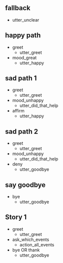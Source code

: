 ## fallback
 - utter_unclear

## happy path
* greet
  - utter_greet
* mood_great
  - utter_happy

## sad path 1
* greet
  - utter_greet
* mood_unhappy
  - utter_did_that_help
* affirm
  - utter_happy

## sad path 2
* greet
  - utter_greet
* mood_unhappy
  - utter_did_that_help
* deny
  - utter_goodbye

## say goodbye
* bye
  - utter_goodbye

## Story 1
* greet
  - utter_greet
* ask_which_events
  - action_all_events
* bye OR thank
  - utter_goodbye

<!-- commented out
	## subscribe story happy
	* greet
	  - utter_greet
	* subscribe
	  - subscribe_form
	  - form{"name": "subscribe_form"}
	  - form{"name": null}
	  - utter_subscribe_slot_values
	*thank OR bye
	  - utter_goodbye
-->